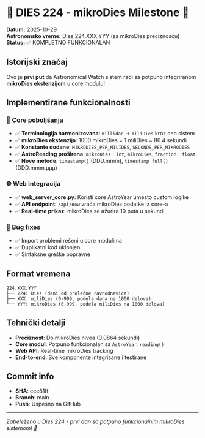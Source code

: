 # 🎉 DIES 224 - mikroDies Milestone 🎉

**Datum:** 2025-10-29  
**Astronomsko vreme:** Dies 224.XXX.YYY (sa mikroDies preciznosću)  
**Status:** ✅ KOMPLETNO FUNKCIONALAN

## Istorijski značaj
Ovo je **prvi put** da Astronomical Watch sistem radi sa potpuno integriranom **mikroDies ekstenzijom** u core modulu!

## Implementirane funkcionalnosti

### 🔧 Core poboljšanja
- ✅ **Terminologija harmonizovana**: `millidan` → `miliDies` kroz ceo sistem
- ✅ **mikroDies ekstenzija**: 1000 mikroDies = 1 miliDies = 86.4 sekundi
- ✅ **Konstante dodane**: `MIKRODIES_PER_MILIDES`, `SECONDS_PER_MIKRODIES`
- ✅ **AstroReading proširena**: `mikroDies: int`, `mikroDies_fraction: float`
- ✅ **Nove metode**: `timestamp()` (DDD.mmm), `timestamp_full()` (DDD.mmm.µµµ)

### 🌐 Web integracija
- ✅ **web_server_core.py**: Koristi core AstroYear umesto custom logike
- ✅ **API endpoint**: `/api/now` vraća mikroDies podatke iz core-a
- ✅ **Real-time prikaz**: mikroDies se ažurira 10 puta u sekundi

### 🐛 Bug fixes
- ✅ Import problemi rešeni u core modulima
- ✅ Duplikatni kod uklonjen
- ✅ Sintaksne greške popravne

## Format vremena
```
224.XXX.YYY
├── 224: Dies (dani od prolećne ravnodnevice)
├── XXX: miliDies (0-999, podela dana na 1000 delova) 
└── YYY: mikroDies (0-999, podela miliDies na 1000 delova)
```

## Tehnički detalji
- **Preciznost**: Do mikroDies nivoa (0.0864 sekundi)
- **Core modul**: Potpuno funkcionalan sa `AstroYear.reading()`
- **Web API**: Real-time mikroDies tracking
- **End-to-end**: Sve komponente integrisane i testirane

## Commit info
- **SHA**: ecc81ff
- **Branch**: main
- **Push**: Uspešno na GitHub

---
*Zabeleženo u Dies 224 - prvi dan sa potpuno funkcionalnim mikroDies sistemom! 🚀*